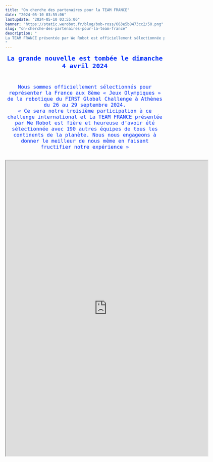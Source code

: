 ```yaml
---
title: "On cherche des partenaires pour la TEAM FRANCE"
date: "2024-05-10 03:55:06"
lastupdate: "2024-05-10 03:55:06"
banner: "https://static.werobot.fr/blog/bob-ross/663e5b8473cc2/50.png"
slug: "on-cherche-des-partenaires-pour-la-team-france"
description: " 
La TEAM FRANCE présentée par We Robot est officiellement sélectionnée pour le FIRST Global Challenge ATHENS 2024, les Jeux Olympiques junior de la Robotique
"
---
```

<p style="text-align: center;"><span style="font-size:20px;"><tt><big><small><span style="color:#0432FA;"><strong>La grande nouvelle est tombée le dimanche 4 avril 2024</strong></span></small></big></tt></span></p>

<br>

<p style="text-align: center;"><span style="font-size:16px;"><tt><small><big><span style="color:#0432FA;">Nous sommes officiellement sélectionnés pour représenter la France aux 8ème « Jeux Olympiques » de la robotique du FIRST Global Challenge à Athènes du 26 au 29 septembre 2024.<br />
« Ce sera notre troisième participation à ce challenge international et La TEAM FRANCE
présentée par We Robot est fière et heureuse d’avoir été sélectionnée avec 190 autres équipes de tous les continents de la planète. Nous nous engageons à donner le meilleur de nous même en faisant fructifier notre expérience »
</span></big></small></tt></span></p>

<br>

<iframe src="https://drive.google.com/file/d/19hX-_XkJvoIrtbp3XJ20zgZGFvKw-2-v/preview" width="640" height="936" allow="autoplay"></iframe>
    